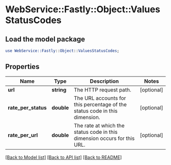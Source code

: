 # WebService::Fastly::Object::ValuesStatusCodes

## Load the model package
```perl
use WebService::Fastly::Object::ValuesStatusCodes;
```

## Properties
Name | Type | Description | Notes
------------ | ------------- | ------------- | -------------
**url** | **string** | The HTTP request path. | [optional] 
**rate_per_status** | **double** | The URL accounts for this percentage of the status code in this dimension. | [optional] 
**rate_per_url** | **double** | The rate at which the status code in this dimension occurs for this URL. | [optional] 

[[Back to Model list]](../README.md#documentation-for-models) [[Back to API list]](../README.md#documentation-for-api-endpoints) [[Back to README]](../README.md)


